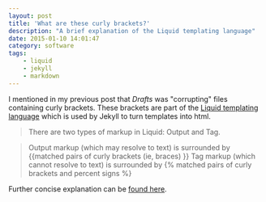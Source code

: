 ```yaml
---
layout: post
title: 'What are these curly brackets?'
description: "A brief explanation of the Liquid templating language"
date: 2015-01-10 14:01:47
category: software
tags:
    - liquid
    - jekyll
    - markdown
---
```

I mentioned in my previous post that *Drafts* was "corrupting" files containing curly brackets.   These brackets are part of the [Liquid templating language](http://liquidmarkup.org) which is used by Jekyll to turn templates into html.

>There are two types of markup in Liquid: Output and Tag.

>Output markup (which may resolve to text) is surrounded by
>&#x007b;&#x007b;matched pairs of curly brackets (ie, braces) }}
>Tag markup (which cannot resolve to text) is surrounded by
>&#x007b;% matched pairs of curly brackets and percent signs %}

Further concise explanation can be [found here](https://github.com/Shopify/liquid/wiki/Liquid-for-Designers).
